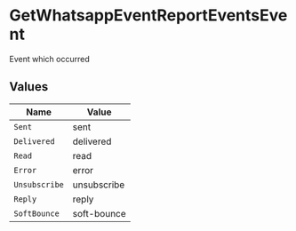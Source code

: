 # GetWhatsappEventReportEventsEvent

Event which occurred


## Values

| Name          | Value         |
| ------------- | ------------- |
| `Sent`        | sent          |
| `Delivered`   | delivered     |
| `Read`        | read          |
| `Error`       | error         |
| `Unsubscribe` | unsubscribe   |
| `Reply`       | reply         |
| `SoftBounce`  | soft-bounce   |